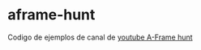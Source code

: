 # aframe-hunt
Codigo de ejemplos de canal de [youtube A-Frame hunt](https://www.youtube.com/channel/UCi0teN7GPPvVM7oPGdR2P0g)
